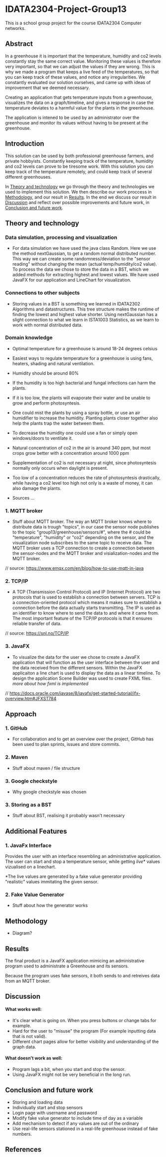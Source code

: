 # IDATA2304-Project-Group13
This is a school group project for the course IDATA2304 Computer networks.
 
## Abstract
In a greenhouse it is important that the temperature, humidity and co2 levels constantly stay the same correct value. Monitoring these values is therefore very important, so that we can adjust the values if they are wrong. This is why we made a program that keeps a live feed of the temperatures, so that you can keep track of these values, and notice any irregularities. We constantly evaluated our solution ourselves, and came up with ideas of improvement that we deemed necessary. 


Creating an application that gets temperature inputs from a greenhouse, visualizes the data on a graph/timeline, and gives a response in case the temperature deviates to a harmful value for the plants in the greenhouse. 

The application is intened to be used by an administrator over the greenhouse and monitor its values without having to be present at the greenhouse.

## Introduction
This solution can be used by both professional greenhouse farmers, and private hobbyists. Constantly keeping track of the temperature, humidity and co2 levels can prove to be tiresome work. With this solution you can keep track of the temperature remotely, and could keep track of several different greenhouses.

In [Theory and technology](https://github.com/adrianrdntnu/IDATA2304-Project-Group13/blob/main/README.md#theory-and-technology) we go through the theory and technologies we used to implement this solution. We then describe our work proccess in [Methodology](https://github.com/adrianrdntnu/IDATA2304-Project-Group13/blob/main/README.md#methodology), and our result in [Results](https://github.com/adrianrdntnu/IDATA2304-Project-Group13/blob/main/README.md#results). In the end we discuss our result in [Discussion](https://github.com/adrianrdntnu/IDATA2304-Project-Group13/blob/main/README.md#discussion) and reflect over possible improvements and future work, in [Conclusion and future work](https://github.com/adrianrdntnu/IDATA2304-Project-Group13/blob/main/README.md#conclusion-and-future-work).

## Theory and technology

### Data simulation, processing and visualization
* For data simulation we have used the java class Random. Here we use the method nextGaussian, to get a random normal distributed number. This way we can create some randomness/deviation to the "sensor reading" without changing the mean (actual temp/humidity/co2 value). To process the data we chose to store the data in a BST, which we added methods for extracting highest and lowest values. We have used JavaFX for our application and LineChart for visualization.

### Connections to other subjects
* Storing values in a BST is something we learned in IDATA2302 Algorithms and datastructures. This tree structure makes the runtime of finding the lowest and highest value shorter. Using nextGaussian has a slight connection to what we learn in ISTA1003 Statistics, as we learn to work with normal distributed data.

### Domain knowledge
* Optimal temperature for a greenhouse is around 18-24 degrees celsius
* Easiest ways to regulate temperature for a greenhouse is using fans, heaters, shading and natural ventilation.

* Humidity should be around 80%
* If the humidity is too high bacterial and fungal infections can harm the plants. 
* If it is too low, the plants will evaporate their water and be unable to grow and perform photosyntesis.
* One could mist the plants by using a spray bottle, or use an air humidifier to increase the humidity. Planting plants closer together also help the plants trap the water between them.
* To decrease the humidity one could use a fan or simply open windows/doors to ventilate it.

* Natural concentration of co2 in the air is around 340 ppm, but most crops grow better with a concentration around 1000 ppm
* Supplementation of co2 is not necessary at night, since photosyntesis normally only occurs when daylight is present.
* Too low of a concentration reduces the rate of photosyntesis drastically, while having a co2 level too high not only is a waste of money, it can also damage the plants.


* Sources ...

### 1. MQTT broker
* Stuff about MQTT broker. The way an MQTT broker knows where to distribute data is trough "topics", in our case the sensor node publishes to the topic "group13/greenhouse/sensors/#", where the # could be "temperature", "humidity" or "co2" depending on the sensor, and the visualization node subscribes to the same topic to receive data. The MQTT broker uses a TCP connection to create a connection between the sensor-nodes and the MQTT broker and visialization-nodes and the MQTT broker.

// source: https://www.emqx.com/en/blog/how-to-use-mqtt-in-java 

### 2. TCP/IP
* A TCP (Transmission Control Protocol) and IP (Internet Protocol) are two protocols that is used to establish a connection between servers. TCP is a connection-oriented protocol which means it makes sure to establish a connection before the data actually starts transmitting. The IP is used as an identifier to know where to send the data to and where it came from. The most important feature of the TCP/IP protocols is that it ensures reliable transfer of data.

// source: https://snl.no/TCP/IP

### 3. JavaFX
* To visualize the data for the user we chose to create a JavaFX application that will function as the user interface between the user and the data received from the different sensors. Within the JavaFX applicaiton a line chart is used to display the data as a linear timeline. To design the application Scene Builder was used to create FXML files. *more about how fxml is implemented*

// https://docs.oracle.com/javase/8/javafx/get-started-tutorial/jfx-overview.htm#JFXST784

## Approach
### 1. GitHub
* For collaboration and to get an overview over the project, GitHub has been used to plan sprints, issues and store commits.

### 2. Maven
- Stuff about maven / file structure

### 3. Google checkstyle
- Why google checkstyle was chosen

### 3. Storing as a BST
- Stuff about BST, realising it probably wasn't necessary

## Additional Features
### 1. JavaFx Interface
Provides the user with an interface resembling an administrative application. The user can start and stop a temperature sensor, while getting *live** values vizualised on a linechart.

*The live values are generated by a fake value generator providing "realistic" values immitating the given sensor.

### 2. Fake Value Generator
- Stuff about how the generator works

## Methodology
* Diagram?

## Results
The final product is a JavaFX application mimicing an administrative program used to administrate a Greenhouse and its sensors.

Because the program uses fake sensors, it both sends to and retreives data from an MQTT broker.

## Discussion
#### What works well:
* It's clear what is going on. When you press buttons or change tabs for example.
* Hard for the user to "misuse" the program (For example inputting data that is not valid).
* Different chart pages allow for better visibility and understanding of the graph data.

#### What doesn't work as well:
* Program lags a bit, when you start and stop the sensor. 
* Using JavaFX might not be very beneficial in the long run.

## Conclusion and future work
* Storing and loading data
* Individually start and stop sensors
* Login page with username and password
* Modify fake value generator to include time of day as a variable
* Add mechanism to detect if any values are out of the ordinary
* Use real-life sensors stationed in a real-life greenhouse instead of fake numbers.

## References
